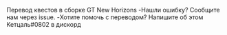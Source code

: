 Перевод квестов в сборке GT New Horizons
-Нашли ошибку? Сообщите нам через issue.
-Хотите помочь с переводом? Напишите об этом Кетцаль#0802 в дискорд

